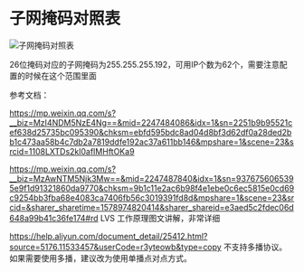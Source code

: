 # 子网掩码对照表

![子网掩码对照表](https://github.com/Lancger/opslinux/blob/master/images/%E5%AD%90%E7%BD%91%E6%8E%A9%E7%A0%81%E5%AF%B9%E7%85%A7%E8%A1%A8.png)

26位掩码对应的子网掩码为255.255.255.192，可用IP个数为62个，需要注意配置的时候在这个范围里面

参考文档：

https://mp.weixin.qq.com/s?__biz=MzI4NDM5NzE4Ng==&mid=2247484086&idx=1&sn=2251b9b95521cef638d25735bc095390&chksm=ebfd595bdc8ad04d8bf3d62df0a28ded2bb1c473aa58b4c7db2a7819ddfe192ac37a611bb146&mpshare=1&scene=23&srcid=1108LXTDs2kl0afIMHftOKa9


https://mp.weixin.qq.com/s?__biz=MzAwNTM5Njk3Mw==&mid=2247487840&idx=1&sn=9376756065395e9f1d91321860da9770&chksm=9b1c11e2ac6b98f4e1ebe0c6ec5815e0cd69c9254bb3fba68e4083ca7406fb56c3019391fd8d&mpshare=1&scene=23&srcid=&sharer_sharetime=1578974820414&sharer_shareid=e3aed5c2fdec06d648a99b41c36fe174#rd  LVS 工作原理图文讲解，非常详细


https://help.aliyun.com/document_detail/25412.html?source=5176.11533457&userCode=r3yteowb&type=copy  不支持多播协议。如果需要使用多播，建议改为使用单播点对点方式。
